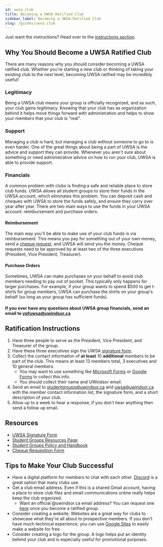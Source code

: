 ```yaml
---
id: uwsa_club
title: Becoming a UWSA-Ratified Club
sidebar_label: Becoming a UWSA-Ratified Club
slug: /guides/uwsa_club
---
```


Just want the instructions? Head over to the [instructions section](#ratification-instructions).

## Why You Should Become a UWSA Ratified Club

There are many reasons why you should consider becoming a UWSA ratified club. Whether you're starting a new club or thinking of taking your existing club to the next level, becoming UWSA ratified may be incredibly useful!

### Legitimacy

Being a UWSA club means your group is officially recognized, and as such, your club gains legitimacy. Knowing that your club has as organization behind it helps move things forward with administration and helps to show your members that your club is "real".

### Support

Managing a club is hard, but managing a club without someone to go to is even harder. One of the great things about being a part of UWSA is the advice and support they can provide. Whenever you aren't sure about something or need administrative advice on how to run your club, UWSA is able to provide support.

### Financials

A common problem with clubs is finding a safe and reliable place to store club funds. UWSA allows all student groups to store their funds in the UWSA account, which eliminates this problem. You can deposit cash and cheques with UWSA to store the funds safely, and ensure they carry over year after year. There are two main ways to use the funds in your UWSA account: reimbursement and purchase orders.

#### Reimbursement

The main way you'll be able to make use of your club funds is via reimbursement. This means you pay for something out of your own money, send a [cheque request](https://uwsa.ca/wp-content/uploads/2020/01/UWSA-Student-Group-Handbook-Check-Requisition.pdf), and UWSA will send you the money. Cheque requests need to be approved by at least two of the three executives (President, Vice President, Treasurer).

#### Purchase Orders

Sometimes, UWSA can make purchases on your behalf to avoid club members needing to pay out of pocket. This typically only happens for larger purchases. For example, if your group wants to spend $500 to get t-shirts for group members, UWSA can purchase the shirts on your group's behalf (so long as your group has sufficient funds).

#### If you ever have any questions about UWSA group financials, send an email to vpfuwsa@uwindsor.ca

## Ratification Instructions

1. Have three people to serve as the President, Vice President, and Treasurer of the group.
2. Have these three executives sign the UWSA [signature form](https://uwsa.ca/wp-content/uploads/2020/01/UWSA-Student-Group-Handbook-Signature-Page.pdf).
3. Collect the contact information of **at least** 10 **additional** members to be part of the club. This means at least 13 members total, 3 executives and 10 general members.
    - You may want to use something like [Microsoft Forms](http://forms.office.com) or [Google Forms](http://forms.google.com) to collect this info.
    - You should collect their name and UWindsor email.
4. Send an email to studentgroups@uwindsor.ca and uwsa@uwindsor.ca with the member contact information list, the signature form, and a short description of your club.
5. Allow up to a week to hear a response, if you don't hear anything then send a follow up email.

## Resources

- [UWSA Signature Form](https://uwsa.ca/wp-content/uploads/2020/01/UWSA-Student-Group-Handbook-Signature-Page.pdf)
- [Student Groups Resources Page](https://uwsa.ca/student-groups/student-group-resource-forms/)
- [Student Groups Policy and Handbook](https://uwsa.ca/wp-content/uploads/2018/09/UWSA-Student-Group-Handbook-New.pdf)
- [Cheque Requesition Form](https://uwsa.ca/wp-content/uploads/2020/01/UWSA-Student-Group-Handbook-Check-Requisition.pdf)

## Tips to Make Your Club Successful

- Have a digital platform for members to chat with each other. [Discord](https://discord.com/) is a great option that many clubs use.
- Get a club email address. Even if this is a shared Gmail account, having a place to store club files and email communications online really helps keep the club organized.
  - Want an official @uwindsor.ca email address? You can request one [here](https://uwindsor.teamdynamix.com/TDClient/1975/Portal/KB/ArticleDet?ID=137926#:~:text=Officially%20sanctioned%20clubs%20can%20apply,.ca%20e-mail%20address) once you become a ratified group.
- Consider creating a website. Websites are a great way for clubs to showcase what they're all about to prospective members. If you don't have much technical experience, you can use [Google Sites](http://sites.google.com) to easily make a website for free
- Consider creating a logo for the group. A logo helps put an identity behind your club and is especially useful for promotional purposes.